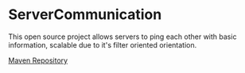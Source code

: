 # ServerCommunication
This open source project allows servers to ping each other with basic information, scalable due to it's filter oriented orientation.

[Maven Repository](http://tools.inventivetalent.org/resource-util/description/maven?repoId=ServerCommunication.maven.snapshots&repoUrl=https%3A%2F%2Fraw.github.com%2FExorath%2FServerCommunication%2Fmvn-repo%2F&groupId=com.exorath&artifactId=ServerCommunication&version=1.0-SNAPSHOT)
